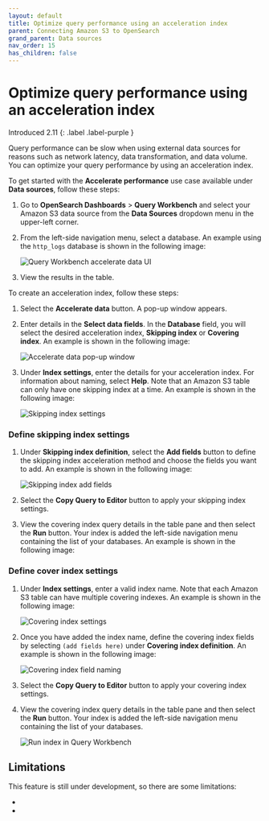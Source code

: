 ```yaml
---
layout: default
title: Optimize query performance using an acceleration index
parent: Connecting Amazon S3 to OpenSearch
grand_parent: Data sources
nav_order: 15
has_children: false
---
```


# Optimize query performance using an acceleration index
Introduced 2.11
{: .label .label-purple }

Query performance can be slow when using external data sources for reasons such as network latency, data transformation, and data volume. You can optimize your query performance by using an acceleration index. 

To get started with the **Accelerate performance** use case available under **Data sources**, follow these steps:

1. Go to **OpenSearch Dashboards** > **Query Workbench** and select your Amazon S3 data source from the **Data Sources** dropdown menu in the upper-left corner.
2. From the left-side navigation menu, select a database. An example using the `http_logs` database is shown in the following image:

    ![Query Workbench accelerate data UI]({{site.url}}{{site.baseurl}}/images/dashboards/query-workbench-accelerate-data.png)

3. View the results in the table.

To create an acceleration index, follow these steps:

1. Select the **Accelerate data** button. A pop-up window appears.
2. Enter details in the **Select data fields**. In the **Database** field, you will select the desired acceleration index, **Skipping index** or **Covering index**. An example is shown in the following image:

    ![Accelerate data pop-up window]({{site.url}}{{site.baseurl}}/images/dashboards/accelerate-data-popup.png)

3. Under **Index settings**, enter the details for your acceleration index. For information about naming, select **Help**. Note that an Amazon S3 table can only have one skipping index at a time. An example is shown in the following image:

    ![Skipping index settings]({{site.url}}{{site.baseurl}}/images/dashboards/skipping-index-settings.png)

### Define skipping index settings

1. Under **Skipping index definition**, select the **Add fields** button to define the skipping index acceleration method and choose the fields you want to add. An example is shown in the following image:

    ![Skipping index add fields]({{site.url}}{{site.baseurl}}/images/dashboards/add-fields-skipping-index.png)

2. Select the **Copy Query to Editor** button to apply your skipping index settings. 
3. View the covering index query details in the table pane and then select the **Run** button. Your index is added the left-side navigation menu containing the list of your databases. An example is shown in the following image:

    

### Define cover index settings

1. Under **Index settings**, enter a valid index name. Note that each Amazon S3 table can have multiple covering indexes. An example is shown in the following image:

    ![Covering index settings]({{site.url}}{{site.baseurl}}/images/dashboards/covering-index-naming.png)


2. Once you have added the index name, define the covering index fields by selecting `(add fields here)` under **Covering index definition**. An example is shown in the following image:

    ![Covering index field naming]({{site.url}}{{site.baseurl}}/images/dashboards/covering-index-fields.png)

3. Select the **Copy Query to Editor** button to apply your covering index settings.
4. View the covering index query details in the table pane and then select the **Run** button. Your index is added the left-side navigation menu containing the list of your databases.   
 
    ![Run index in Query Workbench]({{site.url}}{{site.baseurl}}/images/dashboards/run-index-query-workbench.png)

## Limitations

This feature is still under development, so there are some limitations:

- 
- 